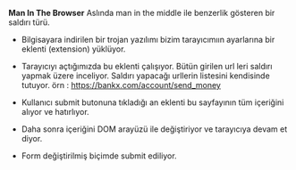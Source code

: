 **Man In The Browser**
Aslında man in the middle ile benzerlik gösteren bir saldırı türü.

* Bilgisayara indirilen bir trojan yazılımı bizim tarayıcımıın ayarlarına bir eklenti (extension) yüklüyor.
* Tarayıcıyı açtığımızda bu eklenti çalışıyor. Bütün girilen url leri saldırı yapmak üzere inceliyor. Saldırı yapacağı
urllerin listesini kendisinde tutuyor. örn : https://bankx.com/account/send_money

* Kullanıcı submit butonuna tıkladığı an eklenti bu sayfayının tüm içeriğini alıyor ve hatırlıyor.
* Daha sonra içeriğini DOM arayüzü ile değiştiriyor ve tarayıcıya devam et diyor.
* Form değiştirilmiş biçimde submit ediliyor. 


